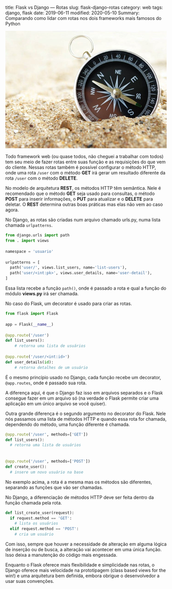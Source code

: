 title: Flask vs Django — Rotas
slug: flask-django-rotas
category: web
tags: django, flask
date: 2019-06-11
modified: 2020-05-10
Summary: Comparando como lidar com rotas nos dois frameworks mais famosos do Python

![Rotas](/images/flask_django_rotas.jpeg)

Todo framework web (ou quase todos, não cheguei a trabalhar com todos) tem seu meio de fazer rotas entre suas função e as requisições do que vem do cliente. Nessas rotas também é possível configurar o método HTTP, onde uma rota `/user` com o método **GET** irá gerar um resultado diferente da rota `/user` com o método **DELETE**.

No modelo de arquitetura **REST**, os métodos HTTP têm semântica. Nele é recomendado que o método **GET** seja usado para consultas, o método **POST** para inserir informações, o **PUT** para atualizar e o **DELETE** para deletar. O **REST** determina outras boas práticas mas elas não vem ao caso agora.

No Django, as rotas são criadas num arquivo chamado urls.py, numa lista chamada `urlpatterns`.

```python
from django.urls import path
from . import views

namespace = 'usuario'

urlpatterns = [
  path('user/', views.list_users, name='list-users'),
  path('user/<int:pk>', views.user_details, name='user-detail'),
]
```

Essa lista recebe a função `path()`, onde é passado a rota e qual a função do módulo **views.py** irá ser chamada.

No caso do Flask, um decorator é usado para criar as rotas.

```python
from flask import Flask

app = Flask(__name__)

@app.route('/user')
def list_users():
    # retorna uma lista de usuários

@app.route('/user/<int:id>')
def user_details(id):
    # retorna detalhes de um usuário
```

É o mesmo princípio usado no Django, cada função recebe um decorator, `@app.routes`, onde é passado sua rota.

A diferença aqui, é que o Django faz isso em arquivos separados e o Flask consegue fazer em um arquivo só (na verdade o Flask permite criar uma aplicação em um único arquivo se você quiser).

Outra grande diferença é o segundo argumento no decorator do Flask. Nele nós passamos uma lista de métodos HTTP e quando essa rota for chamada, dependendo do método, uma função diferente é chamada.

```python
@app.route('/user', methods=['GET'])
def list_users():
  # retorna uma lista de usuários


@app.route('/user', methods=['POST'])
def create_user():
  # insere um novo usuário na base
```
No exemplo acima, a rota é a mesma mas os métodos são diferentes, separando as funções que vão ser chamadas.

No Django, a diferenciação de métodos HTTP deve ser feita dentro da função chamada pela rota.

```python
def list_create_user(request):
  if request.method == 'GET':
    # lista os usuários
  elif request.method == 'POST':
    # cria um usuário
```

Com isso, sempre que houver a necessidade de alteração em alguma lógica de inserção ou de busca, a alteração vai acontecer em uma única função. Isso deixa a manutenção do código mais engessada.

Enquanto o Flask oferece mais flexibilidade e simplicidade nas rotas, o Django oferece mais velocidade na prototipagem (class based views for the win!) e uma arquitetura bem definida, embora obrigue o desenvolvedor a usar suas convenções.

